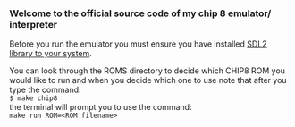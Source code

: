 ### Welcome to the official source code of my chip 8 emulator/ interpreter
  
Before you run the emulator you must ensure you have installed [SDL2 library to your system](https://lazyfoo.net/tutorials/SDL/01_hello_SDL/mac/index.php). 
  
You can look through the ROMS directory to decide which CHIP8 ROM you would like to run and when you decide which one to use note that after you type the command:   
```$ make chip8```  
the terminal will prompt you to use the command:  
```make run ROM=<ROM filename>```

